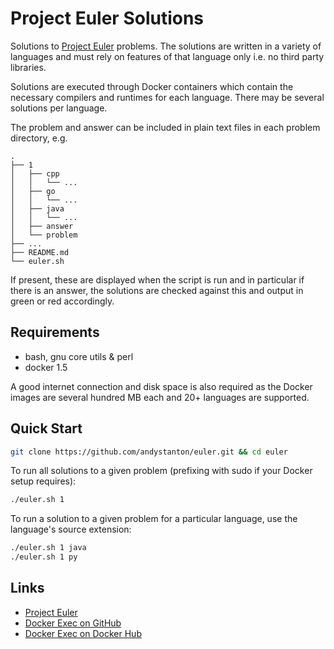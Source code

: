# Project Euler Solutions

Solutions to [Project Euler](https://projecteuler.net) problems. The solutions are written in a variety of languages and must rely on features of that language only i.e. no third party libraries.

Solutions are executed through Docker containers which contain the necessary compilers and runtimes for each language. There may be several solutions per language.

The problem and answer can be included in plain text files in each problem directory, e.g.

```
.
├── 1
│   ├── cpp
│   │   └── ...
│   ├── go
│   │   └── ...
│   ├── java
│   │   └── ...
│   ├── answer
│   └── problem
├── ...
├── README.md
└── euler.sh
```

If present, these are displayed when the script is run and in particular if there is an answer, the solutions are checked against this and output in green or red accordingly.

## Requirements

 * bash, gnu core utils & perl
 * docker 1.5

A good internet connection and disk space is also required as the Docker images are several hundred MB each and 20+ languages are supported.

## Quick Start

```sh
git clone https://github.com/andystanton/euler.git && cd euler
```

To run all solutions to a given problem (prefixing with sudo if your Docker setup requires):

```sh
./euler.sh 1
```

To run a solution to a given problem for a particular language, use the language's source extension:

```sh
./euler.sh 1 java
./euler.sh 1 py
```

## Links

 * [Project Euler](https://projecteuler.net)
 * [Docker Exec on GitHub](https://github.com/docker-exec)
 * [Docker Exec on Docker Hub](https://registry.hub.docker.com/repos/dexec/)
